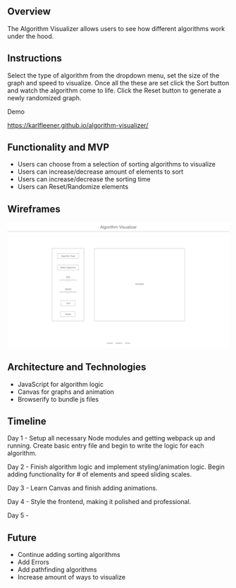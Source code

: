 ## Overview

The Algorithm Visualizer allows users to see how different algorithms 
work under the hood.

## Instructions 

Select the type of algorithm from the dropdown menu, set the size of the graph and speed to visualize. Once all the these are set click the Sort button and watch the algorithm come to life. 
Click the Reset button to generate a newly randomized graph.

Demo

https://karlfleener.github.io/algorithm-visualizer/

## Functionality and MVP

* Users can choose from a selection of sorting algorithms to visualize
* Users can increase/decrease amount of elements to sort
* Users can increase/decrease the sorting time
* Users can Reset/Randomize elements

## Wireframes

![](./src/images/algorithm-visualizer.png)

## Architecture and Technologies

* JavaScript for algorithm logic
* Canvas for graphs and animation
* Browserify to bundle js files

## Timeline

Day 1 - Setup all necessary Node modules and getting webpack up and running. Create basic entry file and begin to write the logic for each algorithm.

Day 2 - Finish algorithm logic and implement styling/animation logic. Begin adding functionality for # of elements and speed sliding scales.

Day 3 - Learn Canvas and finish adding animations.

Day 4 - Style the frontend, making it polished and professional.

Day 5 - 

## Future
* Continue adding sorting algorithms
* Add Errors
* Add pathfinding algorithms
* Increase amount of ways to visualize
